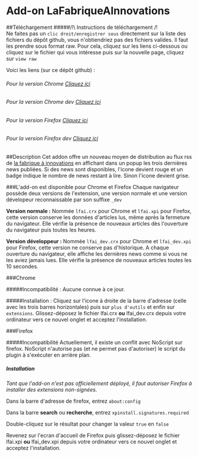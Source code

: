 # Add-on LaFabriqueAInnovations

##Téléchargement
#####/!\ Instructions de téléchargement /!\
Ne faites pas un `clic droit/enregistrer sous` directement sur la liste des fichiers du dépôt github, vous n'obtiendriez pas des fichiers valides. Il faut les prendre sous format raw. Pour cela, cliquez sur les liens ci-dessous ou cliquez sur le fichier qui vous intéresse puis sur la nouvelle page, cliquez sur `view raw`


Voici les liens (sur ce dépôt github) :


###### Pour la version Chrome [Cliquez ici](https://github.com/simplon-gregoryg/Add-on_LaFabriqueAInnovations/blob/master/lfai.crx?raw=true)
###### Pour la version Chrome dev [Cliquez ici](https://github.com/simplon-gregoryg/Add-on_LaFabriqueAInnovations/blob/master/lfai_dev.crx?raw=true)
###### Pour la version Firefox [Cliquez ici](https://github.com/simplon-gregoryg/Add-on_LaFabriqueAInnovations/blob/master/lfai.xpi?raw=true)
###### Pour la version Firefox dev [Cliquez ici](https://github.com/simplon-gregoryg/Add-on_LaFabriqueAInnovations/blob/master/lfai_dev.xpi?raw=true)




##Description
Cet addon offre un nouveau moyen de distribution au flux rss de [la fabrique à innovations](http://lafabriqueainnovations.com) en affichant dans un popup les trois dernières news publiées.
Si des news sont disponibles, l'icone devient rouge et un badge indique le nombre de news restant à lire. Sinon  l'icone devient grise.

###L'add-on est disponible pour Chrome et Firefox
Chaque navigateur possède deux versions de l'extension, une version normale et une version dévelopeur reconnaissable par son suffixe `_dev`

**Version normale :**
Nommée `lfai.crx` pour Chrome et `lfai.xpi` pour Firefox, cette version conserve les données d'articles lus, même après la fermeture du navigateur. Elle vérifie la présence de nouveaux articles dès l'ouverture du navigateur puis toutes les heures.

**Version développeur :**
Nommée `lfai_dev.crx` pour Chrome et `lfai_dev.xpi` pour Firefox, cette version ne conserve pas d'historique. A chaque ouverture du navigateur, elle affiche les dernières news comme si vous ne les aviez jamais lues. Elle vérifie la présence de nouveaux articles toutes les 10 secondes.


###Chrome

#####Incompatibilité :
Aucune connue à ce jour.

#####Installation :
Cliquez sur l'icone à droite de la barre d'adresse (celle avec les trois barres horizontales) puis sur `plus d'outils` et enfin sur `extensions`.
Glissez-déposez le fichier lfai.crx **ou** lfai_dev.crx depuis votre ordinateur vers ce nouvel onglet et acceptez l'installation.


###Firefox

#####Incompatibilité
Actuellement, il existe un conflit avec NoScript sur firefox. NoScript n'autorise pas (et ne permet pas d'autoriser) le script du plugin à s'exécuter en arrière plan.

##### Installation

*Tant que l'add-on n'est pas officiellement déployé, il faut autoriser Firefox à installer des extensions non-signées.*

Dans la barre d'adresse de firefox, entrez `about:config`

Dans la barre **search** ou **recherche**, entrez `xpinstall.signatures.required`

Double-cliquez sur le résultat pour changer la valeur `true` en `false`

Revenez sur l'ecran d'accueil de Firefox puis glissez-déposez le fichier lfai.xpi __**ou**__ lfai_dev.xpi depuis votre ordinateur vers ce nouvel onglet et acceptez l'installation.
